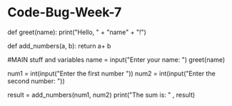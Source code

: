 # Code-Bug-Week-7

def greet(name): 
    print("Hello, "  + "name" + "!")
          
def add_numbers(a, b): 
    return a+ b

#MAIN stuff and variables
name = input("Enter your name: ") 
greet(name)

num1 = int(input("Enter the first number "))
num2 = int(input("Enter the second number: "))
          
result = add_numbers(num1, num2)
print("The sum is: " , result)

